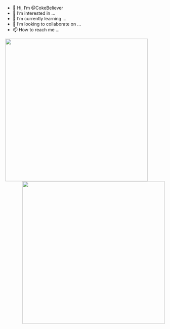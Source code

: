 - 👋 Hi, I’m @CokeBeliever
- 👀 I’m interested in ...
- 🌱 I’m currently learning ...
- 💞️ I’m looking to collaborate on ...
- 📫 How to reach me ...

<img align="left" width="450" src="https://github-readme-stats.vercel.app/api?username=CokeBeliever&show_icons=true&icon_color=fff&title_color=fff&text_color=fff&bg_color=45,3a6186,89253e" />
<img align="right" width="450" src="https://github-readme-stats.vercel.app/api/top-langs/?username=CokeBeliever&show_icons=true&layout=compact&title_color=fff&text_color=fff&bg_color=45,3a6186,89253e" />
